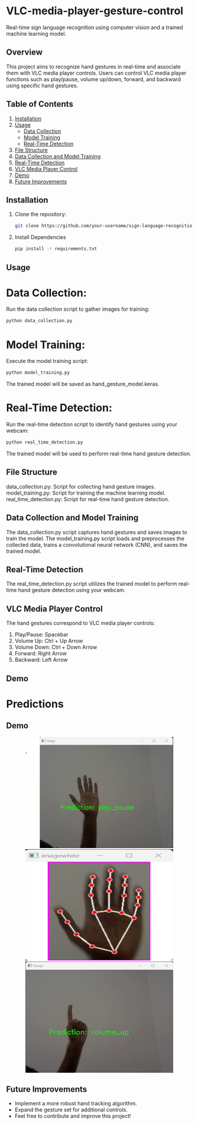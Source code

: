 # VLC-media-player-gesture-control

Real-time sign language recognition using computer vision and a trained machine learning model.

## Overview

This project aims to recognize hand gestures in real-time and associate them with VLC media player controls. Users can control VLC media player functions such as play/pause, volume up/down, forward, and backward using specific hand gestures.

## Table of Contents

1. [Installation](#installation)
2. [Usage](#usage)
   - [Data Collection](#data-collection)
   - [Model Training](#model-training)
   - [Real-Time Detection](#real-time-detection)
3. [File Structure](#file-structure)
4. [Data Collection and Model Training](#data-collection-and-model-training)
5. [Real-Time Detection](#real-time-detection)
6. [VLC Media Player Control](#vlc-media-player-control)
7. [Demo](#demo)
8. [Future Improvements](#future-improvements)

## Installation

1. Clone the repository:

   ```bash
   git clone https://github.com/your-username/sign-language-recognition.git

2. Install Dependencies

   ```bash
   pip install -r requirements.txt

## Usage 

# Data Collection:

Run the data collection script to gather images for training:

   ```bash
   python data_collection.py
   ```

# Model Training:

Execute the model training script:
   ```bash
   python model_training.py
   ```
The trained model will be saved as hand_gesture_model.keras.

# Real-Time Detection:

Run the real-time detection script to identify hand gestures using your webcam:
   ```bash
   python real_time_detection.py
   ```
   
The trained model will be used to perform real-time hand gesture detection.

## File Structure
data_collection.py: Script for collecting hand gesture images.
model_training.py: Script for training the machine learning model.
real_time_detection.py: Script for real-time hand gesture detection.

## Data Collection and Model Training
The data_collection.py script captures hand gestures and saves images to train the model. The model_training.py script loads and preprocesses the collected data, trains a convolutional neural network (CNN), and saves the trained model.

## Real-Time Detection
The real_time_detection.py script utilizes the trained model to perform real-time hand gesture detection using your webcam.

## VLC Media Player Control
The hand gestures correspond to VLC media player controls:

1. Play/Pause: Spacebar
2. Volume Up: Ctrl + Up Arrow
3. Volume Down: Ctrl + Down Arrow
4. Forward: Right Arrow
5. Backward: Left Arrow


## Demo

# Predictions

## Demo

<div align="center">
  <img src="https://github.com/paramsureliya/VLC-media-player-gesture-control/blob/main/play_pause.png" alt="Play/Pause" width="400" height="300">
  <br>
  <img src="https://github.com/paramsureliya/VLC-media-player-gesture-control/blob/main/mesh_diagram.png" alt="Mesh Diagram" width="400" height="300">
  <br>
   <img src="https://github.com/paramsureliya/VLC-media-player-gesture-control/blob/main/volume_up.png" alt="volume_up" width="400" height="300">
</div>





## Future Improvements

- Implement a more robust hand tracking algorithm.
- Expand the gesture set for additional controls.
- Feel free to contribute and improve this project!






